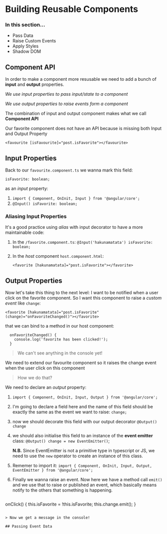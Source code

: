 # Building Reusable Components

### In this section...

- Pass Data
- Raise Custom Events
- Apply Styles
- Shadow DOM

## Component API	

In order to make a component more resusable we need to add a bunch of **input** and **output** properties.

*We use input properties to pass input/state to a component*

*We use output properties to raise events form a component*

The combination of input and output component makes what we call **Component API**

Our favorite component does not have an API because is missing both Input and Output Property

```
<favourite [isFavourite]="post.isFavorite"></favourite>
```

## Input Properties
Back to our `favourite.component.ts` we wanna mark this field:

```
isFavorite: boolean;
```
as an *input* property:


1. `import { Component, OnInit, Input } from '@angular/core';`
2. `@Input() isFavorite: boolean;`

### Aliasing Input Properties
It's a good practice using *alias* with input decorator to have a more maintainable code:

1. In the `/favorite.component.ts`: 
	`@Input('hakunamatata') isFavorite: boolean;`

2. In the *host* component `host.component.html`:
 
	```
	<favorite [hakunamatata]="post.isFavorite"></favorite>
	```
 
## Output Properties
Now let's take this thing to the next level: I want to be notified when a user click on the favorite component. So I want this component to raise a *custom event* like `change`:
```
<favorite [hakunamatata]="post.isFavorite" (change)="onFavoriteChanged()"></favorite>
```
that we can bind to a method in our host component:

```
  onFavoriteChanged() {
    console.log('favorite has been clicked!');
  }
```

> We can't see anything in the console yet!

We need to extend our favourite component so it raises the change event when the user click on this component

> How we do that?

We need to declare an *output* property:

1. `import { Component, OnInit, Input, Output } from '@angular/core';`

2. I'm going to declare a field here and the name of this field should be exactly the same as the event we want to raise: `change;`

3. now we should decorate this field with our output decorator `@Output() change`

4. we should also initialise this field to an instance of the **event emitter** class: `@Output() change = new EventEmitter()`;

	**N.B.** Since EventEmitter is not a primitive type in typescript or JS, we need to use the `new` operator to create an instance of this class.

5. Rememer to import it: `import { Component, OnInit, Input, Output, EventEmitter } from '@angular/core';`

6. Finally we wanna raise an event. Now here we have a method call `emit()` and we use that to raise or published an event, which basically means notify to the others that something is happening.
 
	```
onClick() {
	this.isFavorite = !this.isFavorite;
	this.change.emit();
  }
  ```
  
> Now we get a message in the console!

## Passing Event Data
